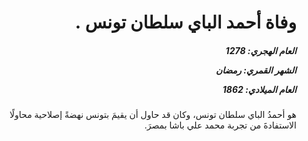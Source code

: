<h1 dir="rtl">وفاة أحمد الباي سلطان تونس .</h1>

<h5 dir="rtl">العام الهجري:  1278

الشهر القمري: رمضان

العام الميلادي: 1862</h5>

<p dir="rtl">هو أحمدُ الباي سلطان تونس، وكان قد حاول أن يقيمَ بتونس نهضةً إصلاحية محاولًا الاستفادةَ من تجربة محمد علي باشا بمصرَ.</p></br>
